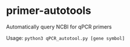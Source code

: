 # primer-autotools
Automatically query NCBI for qPCR primers

Usage:
`python3 qPCR_autotool.py [gene symbol]`
